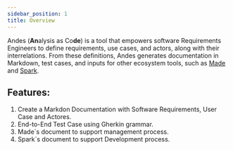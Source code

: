 ```yaml
---
sidebar_position: 1
title: Overview
---
```


Andes (**An**alysis as Co**de**) is a tool that empowers software Requirements Engineers to define requirements, use cases, and actors, along with their interrelations. From these definitions, Andes generates documentation in Markdown, test cases, and inputs for other ecosystem tools, such as [Made](../made/made_overview.md) and [Spark](../spark/1_overview.md).

## Features:

1. Create a Markdon Documentation with Software Requirements, User Case and Actores.
2. End-to-End Test Case using Gherkin grammar.
3. Made`s document to support management process.
4. Spark`s document to support Development process.
